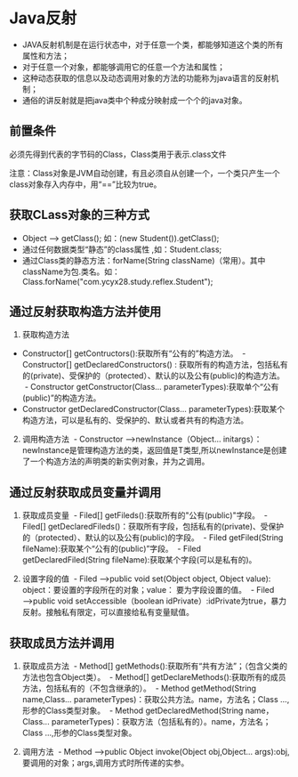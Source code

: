 # Java反射
- JAVA反射机制是在运行状态中，对于任意一个类，都能够知道这个类的所有属性和方法；
- 对于任意一个对象，都能够调用它的任意一个方法和属性；
- 这种动态获取的信息以及动态调用对象的方法的功能称为java语言的反射机制；
- 通俗的讲反射就是把java类中个种成分映射成一个个的java对象。

## 前置条件
必须先得到代表的字节码的Class，Class类用于表示.class文件

注意：Class对象是JVM自动创建，有且必须自从创建一个，一个类只产生一个class对象存入内存中，用“==”比较为true。

## 获取CLass对象的三种方式
- Object ——> getClass(); 如：(new Student()).getClass();
- 通过任何数据类型“静态”的class属性 ,如：Student.class;
- 通过Class类的静态方法：forName(String className)（常用）。其中className为包.类名。如：Class.forName("com.ycyx28.study.reflex.Student");

## 通过反射获取构造方法并使用
1. 获取构造方法
  - Constructor[] getContructors():获取所有“公有的”构造方法。
  - Constructor[] getDeclaredConstructors() : 获取所有的构造方法，包括私有的(private)、受保护的（protected）、默认的以及公有(public)的构造方法。
  - Constructor getConstructor(Class... parameterTypes):获取单个“公有(public)”的构造方法。
  - Constructor getDeclaredConstructor(Class... parameterTypes):获取某个构造方法，可以是私有的、受保护的、默认或者共有的构造方法。

2. 调用构造方法
  - Constructor ——>newInstance（Object... initargs）：newInstance是管理构造方法的类，返回值是T类型,所以newInstance是创建了一个构造方法的声明类的新实例对象，并为之调用。
  
## 通过反射获取成员变量并调用
1. 获取成员变量
  - Filed[] getFileds():获取所有的"公有(public)"字段。
  - Filed[] getDeclaredFileds()：获取所有字段，包括私有的(private)、受保护的（protected）、默认的以及公有(public)的字段。
  - Filed getFiled(String fileName):获取某个“公有的(public)”字段。
  - Filed getDeclaredFiled(String fileName):获取某个字段(可以是私有的)。
  
2. 设置字段的值
  - Filed ——>public void set(Object object, Object value): object：要设置的字段所在的对象；value： 要为字段设置的值。
  - Filed ——>public void setAccessible（boolean idPrivate）:idPrivate为true，暴力反射。接触私有限定，可以直接给私有变量赋值。
  
## 获取成员方法并调用
1. 获取成员方法
  - Method[] getMethods():获取所有“共有方法”；（包含父类的方法也包含Object类）。
  - Method[] getDeclareMethods():获取所有的成员方法，包括私有的（不包含继承的）。
  - Method getMethod(String name,Class<?>... parameterTypes)：获取公共方法。name，方法名；Class ...,形参的Class类型对象。
  - Method getDeclaredMethod(String name，Class<?>... parameterTypes)：获取方法（包括私有的）。name，方法名；Class ...,形参的Class类型对象。
  
2. 调用方法
  - Method ——>public Object invoke(Object obj,Object... args):obj,要调用的对象；args,调用方式时所传递的实参。







